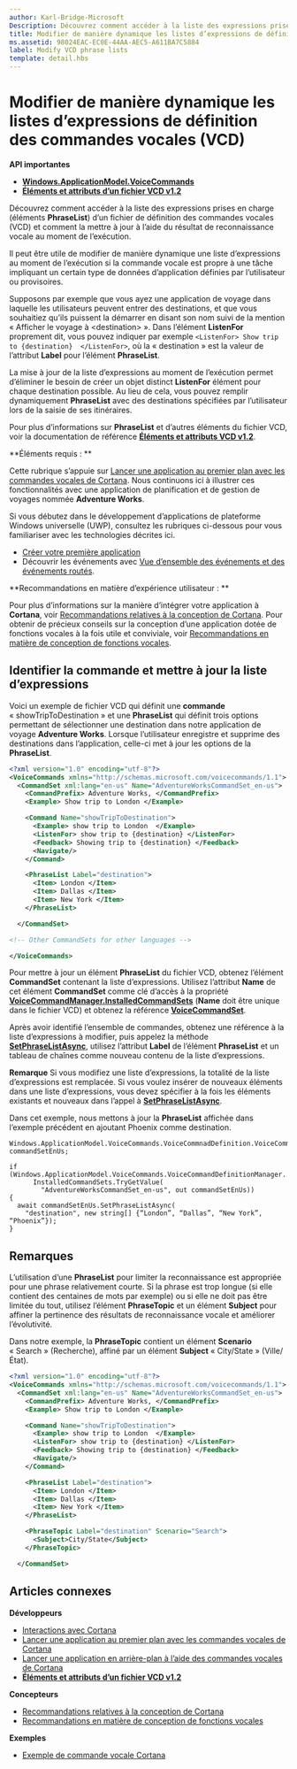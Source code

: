 ```yaml
---
author: Karl-Bridge-Microsoft
Description: Découvrez comment accéder à la liste des expressions prises en charge (éléments PhraseList) d’un fichier de définition des commandes vocales (VCD) et comment la mettre à jour à l’aide du résultat de reconnaissance vocale au moment de l’exécution.
title: Modifier de manière dynamique les listes d’expressions de définition des commandes vocales (VCD)
ms.assetid: 98024EAC-EC0E-44AA-AEC5-A611BA7C5884
label: Modify VCD phrase lists
template: detail.hbs
---
```


# Modifier de manière dynamique les listes d’expressions de définition des commandes vocales (VCD)





**API importantes**

-   [**Windows.ApplicationModel.VoiceCommands**](https://msdn.microsoft.com/library/windows/apps/dn706594)
-   [**Éléments et attributs d’un fichier VCD v1.2**](https://msdn.microsoft.com/library/windows/apps/dn706593)

Découvrez comment accéder à la liste des expressions prises en charge (éléments **PhraseList**) d’un fichier de définition des commandes vocales (VCD) et comment la mettre à jour à l’aide du résultat de reconnaissance vocale au moment de l’exécution.

Il peut être utile de modifier de manière dynamique une liste d’expressions au moment de l’exécution si la commande vocale est propre à une tâche impliquant un certain type de données d’application définies par l’utilisateur ou provisoires. 

Supposons par exemple que vous ayez une application de voyage dans laquelle les utilisateurs peuvent entrer des destinations, et que vous souhaitiez qu’ils puissent la démarrer en disant son nom suivi de la mention « Afficher le voyage à &lt;destination&gt; ». Dans l’élément **ListenFor** proprement dit, vous pouvez indiquer par exemple `<ListenFor> Show trip to {destination}  </ListenFor>`, où la « destination » est la valeur de l’attribut **Label** pour l’élément **PhraseList**.

La mise à jour de la liste d’expressions au moment de l’exécution permet d’éliminer le besoin de créer un objet distinct **ListenFor** élément pour chaque destination possible. Au lieu de cela, vous pouvez remplir dynamiquement **PhraseList** avec des destinations spécifiées par l’utilisateur lors de la saisie de ses itinéraires. 

Pour plus d’informations sur **PhraseList** et d’autres éléments du fichier VCD, voir la documentation de référence [**Éléments et attributs VCD v1.2**](https://msdn.microsoft.com/library/windows/apps/dn706593).

**Éléments requis :  **

Cette rubrique s’appuie sur [Lancer une application au premier plan avec les commandes vocales de Cortana](launch-a-foreground-app-with-voice-commands-in-cortana.md). Nous continuons ici à illustrer ces fonctionnalités avec une application de planification et de gestion de voyages nommée **Adventure Works**.

Si vous débutez dans le développement d’applications de plateforme Windows universelle (UWP), consultez les rubriques ci-dessous pour vous familiariser avec les technologies décrites ici.

-   [Créer votre première application](https://msdn.microsoft.com/library/windows/apps/bg124288)
-   Découvrir les événements avec [Vue d’ensemble des événements et des événements routés](https://msdn.microsoft.com/library/windows/apps/mt185584).

**Recommandations en matière d’expérience utilisateur :  **

Pour plus d’informations sur la manière d’intégrer votre application à **Cortana**, voir [Recommandations relatives à la conception de Cortana](https://msdn.microsoft.com/library/windows/apps/dn974233). Pour obtenir de précieux conseils sur la conception d’une application dotée de fonctions vocales à la fois utile et conviviale, voir [Recommandations en matière de conception de fonctions vocales](https://msdn.microsoft.com/library/windows/apps/dn596121).

## <span id="Identify_the_command"></span><span id="identify_the_command"></span><span id="IDENTIFY_THE_COMMAND"></span>Identifier la commande et mettre à jour la liste d’expressions

Voici un exemple de fichier VCD qui définit une **commande** « showTripToDestination » et une **PhraseList** qui définit trois options permettant de sélectionner une destination dans notre application de voyage **Adventure Works**. Lorsque l’utilisateur enregistre et supprime des destinations dans l’application, celle-ci met à jour les options de la **PhraseList**.

```XML
<?xml version="1.0" encoding="utf-8"?>
<VoiceCommands xmlns="http://schemas.microsoft.com/voicecommands/1.1">
  <CommandSet xml:lang="en-us" Name="AdventureWorksCommandSet_en-us">
    <CommandPrefix> Adventure Works, </CommandPrefix>
    <Example> Show trip to London </Example>

    <Command Name="showTripToDestination">
      <Example> show trip to London  </Example>
      <ListenFor> show trip to {destination} </ListenFor>
      <Feedback> Showing trip to {destination} </Feedback>
      <Navigate/>
    </Command>

    <PhraseList Label="destination">
      <Item> London </Item>
      <Item> Dallas </Item>
      <Item> New York </Item>
    </PhraseList>

  </CommandSet>

<!-- Other CommandSets for other languages -->

</VoiceCommands>

```

Pour mettre à jour un élément **PhraseList** du fichier VCD, obtenez l’élément **CommandSet** contenant la liste d’expressions. Utilisez l’attribut **Name** de cet élément **CommandSet** comme clé d’accès à la propriété [**VoiceCommandManager.InstalledCommandSets**](https://msdn.microsoft.com/library/windows/apps/dn653257) (**Name** doit être unique dans le fichier VCD) et obtenez la référence [**VoiceCommandSet**](https://msdn.microsoft.com/library/windows/apps/dn653258).

Après avoir identifié l’ensemble de commandes, obtenez une référence à la liste d’expressions à modifier, puis appelez la méthode [**SetPhraseListAsync**](https://msdn.microsoft.com/library/windows/apps/dn653261), utilisez l’attribut **Label** de l’élément **PhraseList** et un tableau de chaînes comme nouveau contenu de la liste d’expressions.

**Remarque** Si vous modifiez une liste d’expressions, la totalité de la liste d’expressions est remplacée. Si vous voulez insérer de nouveaux éléments dans une liste d’expressions, vous devez spécifier à la fois les éléments existants et nouveaux dans l’appel à [**SetPhraseListAsync**](https://msdn.microsoft.com/library/windows/apps/dn653261).

Dans cet exemple, nous mettons à jour la **PhraseList** affichée dans l’exemple précédent en ajoutant Phoenix comme destination.

```CSharp
Windows.ApplicationModel.VoiceCommands.VoiceCommnadDefinition.VoiceCommandSet commandSetEnUs;

if (Windows.ApplicationModel.VoiceCommands.VoiceCommandDefinitionManager.
      InstalledCommandSets.TryGetValue(
        "AdventureWorksCommandSet_en-us", out commandSetEnUs))
{
  await commandSetEnUs.SetPhraseListAsync(
    "destination", new string[] {“London”, “Dallas”, “New York”, “Phoenix”});
}
```

## <span id="Remarks"></span><span id="remarks"></span><span id="REMARKS"></span>Remarques


L’utilisation d’une **PhraseList** pour limiter la reconnaissance est appropriée pour une phrase relativement courte. Si la phrase est trop longue (si elle contient des centaines de mots par exemple) ou si elle ne doit pas être limitée du tout, utilisez l’élément **PhraseTopic** et un élément **Subject** pour affiner la pertinence des résultats de reconnaissance vocale et améliorer l’évolutivité.

Dans notre exemple, la **PhraseTopic** contient un élément **Scenario** « Search » (Recherche), affiné par un élément **Subject** « City/State » (Ville/État).

```XML
<?xml version="1.0" encoding="utf-8"?>
<VoiceCommands xmlns="http://schemas.microsoft.com/voicecommands/1.1">
  <CommandSet xml:lang="en-us" Name="AdventureWorksCommandSet_en-us">
    <CommandPrefix> Adventure Works, </CommandPrefix>
    <Example> Show trip to London </Example>

    <Command Name="showTripToDestination">
      <Example> show trip to London  </Example>
      <ListenFor> show trip to {destination} </ListenFor>
      <Feedback> Showing trip to {destination} </Feedback>
      <Navigate/>
    </Command>

    <PhraseList Label="destination">
      <Item> London </Item>
      <Item> Dallas </Item>
      <Item> New York </Item>
    </PhraseList>

    <PhraseTopic Label="destination" Scenario="Search">
      <Subject>City/State</Subject>
    </PhraseTopic>

  </CommandSet>
```

## <span id="related_topics"></span>Articles connexes


**Développeurs**
* [Interactions avec Cortana](cortana-interactions.md)
* [Lancer une application au premier plan avec les commandes vocales de Cortana](launch-a-foreground-app-with-voice-commands-in-cortana.md)
* [Lancer une application en arrière-plan à l’aide des commandes vocales de Cortana](launch-a-background-app-with-voice-commands-in-cortana.md)
* [**Éléments et attributs d’un fichier VCD v1.2**](https://msdn.microsoft.com/library/windows/apps/dn706593)

**Concepteurs**
* [Recommandations relatives à la conception de Cortana](https://msdn.microsoft.com/library/windows/apps/dn974233)
* [Recommandations en matière de conception de fonctions vocales](https://msdn.microsoft.com/library/windows/apps/dn596121)

**Exemples**
* [Exemple de commande vocale Cortana](http://go.microsoft.com/fwlink/p/?LinkID=619899)
 

 






<!--HONumber=May16_HO2-->


